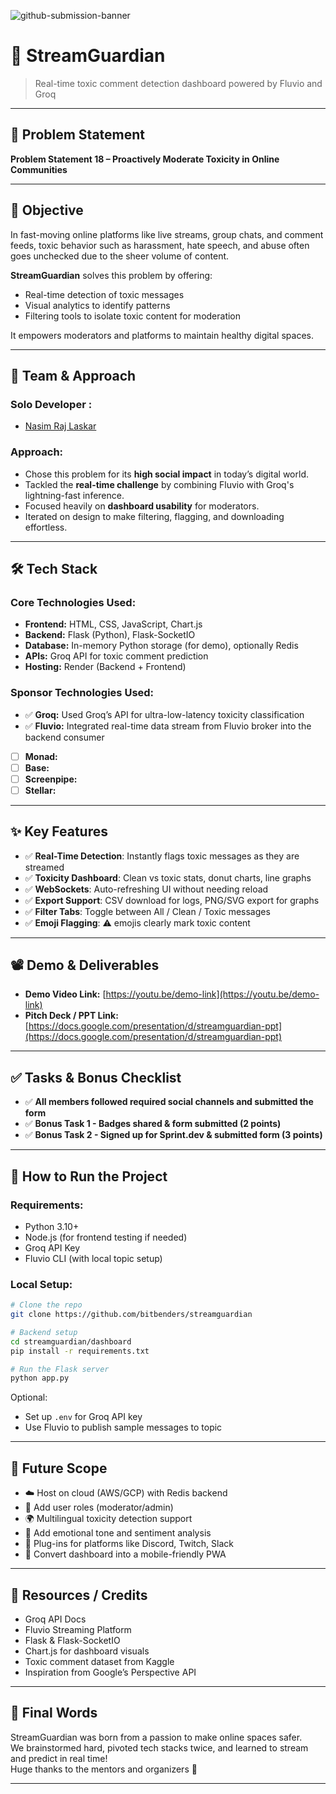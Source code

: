 ![github-submission-banner](https://github.com/user-attachments/assets/a1493b84-e4e2-456e-a791-ce35ee2bcf2f)

# 🚀 StreamGuardian

> Real-time toxic comment detection dashboard powered by Fluvio and Groq

---

## 📌 Problem Statement

**Problem Statement 18 – Proactively Moderate Toxicity in Online Communities**

---

## 🎯 Objective

In fast-moving online platforms like live streams, group chats, and comment feeds, toxic behavior such as harassment, hate speech, and abuse often goes unchecked due to the sheer volume of content.

**StreamGuardian** solves this problem by offering:
- Real-time detection of toxic messages
- Visual analytics to identify patterns
- Filtering tools to isolate toxic content for moderation

It empowers moderators and platforms to maintain healthy digital spaces.

---

## 🧠 Team & Approach

### Solo Developer :  
- [Nasim Raj Laskar](https://github.com/nasim-raj-laskar) 

### Approach:
- Chose this problem for its **high social impact** in today’s digital world.
- Tackled the **real-time challenge** by combining Fluvio with Groq's lightning-fast inference.
- Focused heavily on **dashboard usability** for moderators.
- Iterated on design to make filtering, flagging, and downloading effortless.

---

## 🛠️ Tech Stack

### Core Technologies Used:
- **Frontend:** HTML, CSS, JavaScript, Chart.js  
- **Backend:** Flask (Python), Flask-SocketIO  
- **Database:** In-memory Python storage (for demo), optionally Redis  
- **APIs:** Groq API for toxic comment prediction  
- **Hosting:** Render (Backend + Frontend)

### Sponsor Technologies Used:
- ✅ **Groq:** Used Groq’s API for ultra-low-latency toxicity classification  
- ✅ **Fluvio:** Integrated real-time data stream from Fluvio broker into the backend consumer  
- [ ] **Monad:**  
- [ ] **Base:**  
- [ ] **Screenpipe:**  
- [ ] **Stellar:**  

---

## ✨ Key Features

- ✅ **Real-Time Detection**: Instantly flags toxic messages as they are streamed  
- ✅ **Toxicity Dashboard**: Clean vs toxic stats, donut charts, line graphs  
- ✅ **WebSockets**: Auto-refreshing UI without needing reload  
- ✅ **Export Support**: CSV download for logs, PNG/SVG export for graphs  
- ✅ **Filter Tabs**: Toggle between All / Clean / Toxic messages  
- ✅ **Emoji Flagging**: ⚠️ emojis clearly mark toxic content  

---

## 📽️ Demo & Deliverables

- **Demo Video Link:** [https://youtu.be/demo-link](https://youtu.be/demo-link)  
- **Pitch Deck / PPT Link:** [https://docs.google.com/presentation/d/streamguardian-ppt](https://docs.google.com/presentation/d/streamguardian-ppt)

---

## ✅ Tasks & Bonus Checklist

- ✅ **All members followed required social channels and submitted the form**  
- ✅ **Bonus Task 1 - Badges shared & form submitted (2 points)**  
- ✅ **Bonus Task 2 - Signed up for Sprint.dev & submitted form (3 points)**

---

## 🧪 How to Run the Project

### Requirements:
- Python 3.10+  
- Node.js (for frontend testing if needed)  
- Groq API Key  
- Fluvio CLI (with local topic setup)

### Local Setup:
```bash
# Clone the repo
git clone https://github.com/bitbenders/streamguardian

# Backend setup
cd streamguardian/dashboard
pip install -r requirements.txt

# Run the Flask server
python app.py
```

Optional:
- Set up `.env` for Groq API key
- Use Fluvio to publish sample messages to topic

---

## 🧬 Future Scope

- ☁️ Host on cloud (AWS/GCP) with Redis backend  
- 👥 Add user roles (moderator/admin)  
- 🌍 Multilingual toxicity detection support  
- 🤖 Add emotional tone and sentiment analysis  
- 🔌 Plug-ins for platforms like Discord, Twitch, Slack  
- 📱 Convert dashboard into a mobile-friendly PWA

---

## 📎 Resources / Credits

- Groq API Docs  
- Fluvio Streaming Platform  
- Flask & Flask-SocketIO  
- Chart.js for dashboard visuals  
- Toxic comment dataset from Kaggle  
- Inspiration from Google’s Perspective API

---

## 🏁 Final Words

StreamGuardian was born from a passion to make online spaces safer.  
We brainstormed hard, pivoted tech stacks twice, and learned to stream and predict in real time!  
Huge thanks to the mentors and organizers 🙌

---
